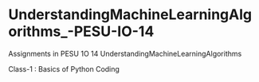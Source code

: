 # UnderstandingMachineLearningAlgorithms_-PESU-IO-14
Assignments in PESU 1O 14  UnderstandingMachineLearningAlgorithms

Class-1 : Basics of Python Coding
